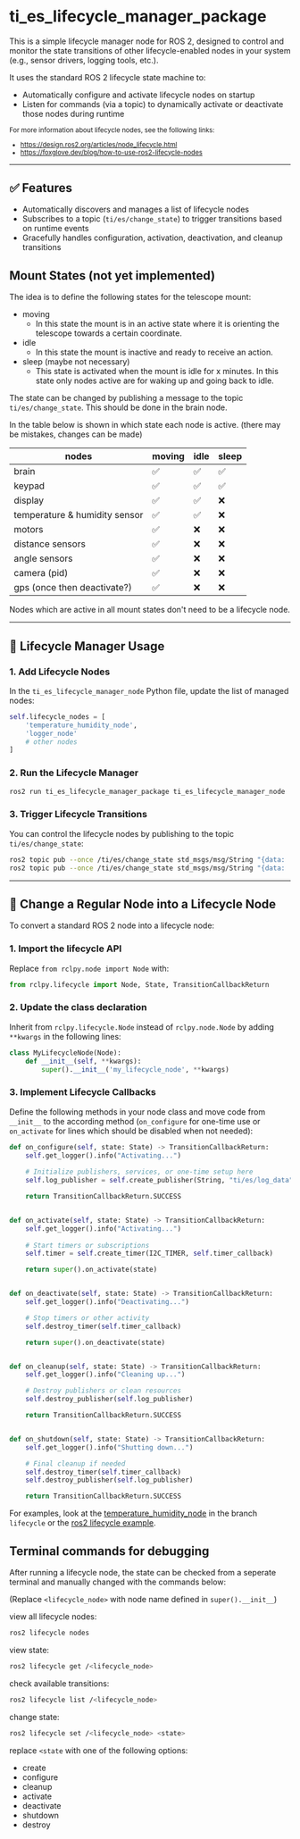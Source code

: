 # ti_es_lifecycle_manager_package

This is a simple lifecycle manager node for ROS 2, designed to control and monitor the state transitions of other lifecycle-enabled nodes in your system (e.g., sensor drivers, logging tools, etc.).

It uses the standard ROS 2 lifecycle state machine to:
- Automatically configure and activate lifecycle nodes on startup
- Listen for commands (via a topic) to dynamically activate or deactivate those nodes during runtime

<small>

For more information about lifecycle nodes, see the following links:
- https://design.ros2.org/articles/node_lifecycle.html
- https://foxglove.dev/blog/how-to-use-ros2-lifecycle-nodes

</small>

---

## ✅ Features

- Automatically discovers and manages a list of lifecycle nodes
- Subscribes to a topic (`ti/es/change_state`) to trigger transitions based on runtime events
- Gracefully handles configuration, activation, deactivation, and cleanup transitions

## Mount States (not yet implemented)

The idea is to define the following states for the telescope mount:
- moving
  - In this state the mount is in an active state where it is orienting the telescope towards a certain coordinate.
- idle
  - In this state the mount is inactive and ready to receive an action.
- sleep (maybe not necessary)
  - This state is activated when the mount is idle for x minutes. In this state only nodes active are for waking up and going back to idle.

The state can be changed by publishing a message to the topic `ti/es/change_state`. This should be done in the brain node.

In the table below is shown in which state each node is active. (there may be mistakes, changes can be made)

| nodes                         | moving | idle | sleep |
| ----------------------------- | ------ | ---- | ----- |
| brain                         | ✅      | ✅    | ✅     |
| keypad                        | ✅      | ✅    | ✅     |
| display                       | ✅      | ✅    | ❌     |
| temperature & humidity sensor | ✅      | ✅    | ❌     |
| motors                        | ✅      | ❌    | ❌     |
| distance sensors              | ✅      | ❌    | ❌     |
| angle sensors                 | ✅      | ❌    | ❌     |
| camera (pid)                  | ✅      | ❌    | ❌     |
| gps (once then deactivate?)   | ✅      | ❌    | ❌     |

Nodes which are active in all mount states don't need to be a lifecycle node. 

---

## 🚀 Lifecycle Manager Usage

### 1. Add Lifecycle Nodes
In the `ti_es_lifecycle_manager_node` Python file, update the list of managed nodes:
```python
self.lifecycle_nodes = [
    'temperature_humidity_node',
    'logger_node'
    # other nodes
]
```

### 2. Run the Lifecycle Manager
```bash
ros2 run ti_es_lifecycle_manager_package ti_es_lifecycle_manager_node
```

### 3. Trigger Lifecycle Transitions
You can control the lifecycle nodes by publishing to the topic `ti/es/change_state`:

```bash
ros2 topic pub --once /ti/es/change_state std_msgs/msg/String "{data: 'deactivate'}"
ros2 topic pub --once /ti/es/change_state std_msgs/msg/String "{data: 'activate'}"
```

---

## 🔄 Change a Regular Node into a Lifecycle Node

To convert a standard ROS 2 node into a lifecycle node:

### 1. Import the lifecycle API
Replace `from rclpy.node import Node` with:
```python
from rclpy.lifecycle import Node, State, TransitionCallbackReturn
```

### 2. Update the class declaration
Inherit from `rclpy.lifecycle.Node` instead of `rclpy.node.Node` by adding `**kwargs` in the following lines:

```python
class MyLifecycleNode(Node):
    def __init__(self, **kwargs):
        super().__init__('my_lifecycle_node', **kwargs)
```

### 3. Implement Lifecycle Callbacks
Define the following methods in your node class and move code from `__init__` to the according method (`on_configure` for one-time use or `on_activate` for lines which should be disabled when not needed):

```python
def on_configure(self, state: State) -> TransitionCallbackReturn:
    self.get_logger().info("Activating...")
    
    # Initialize publishers, services, or one-time setup here
    self.log_publisher = self.create_publisher(String, "ti/es/log_data", 10)        

    return TransitionCallbackReturn.SUCCESS


def on_activate(self, state: State) -> TransitionCallbackReturn:
    self.get_logger().info("Activating...")
    
    # Start timers or subscriptions
    self.timer = self.create_timer(I2C_TIMER, self.timer_callback)

    return super().on_activate(state)


def on_deactivate(self, state: State) -> TransitionCallbackReturn:
    self.get_logger().info("Deactivating...")

    # Stop timers or other activity
    self.destroy_timer(self.timer_callback)

    return super().on_deactivate(state)


def on_cleanup(self, state: State) -> TransitionCallbackReturn:
    self.get_logger().info("Cleaning up...")

    # Destroy publishers or clean resources
    self.destroy_publisher(self.log_publisher)

    return TransitionCallbackReturn.SUCCESS


def on_shutdown(self, state: State) -> TransitionCallbackReturn:
    self.get_logger().info("Shutting down...")

    # Final cleanup if needed
    self.destroy_timer(self.timer_callback)
    self.destroy_publisher(self.log_publisher)

    return TransitionCallbackReturn.SUCCESS
```

For examples, look at the [temperature_humidity_node](https://github.com/DavidAkerboom/ti_es_temperature_humidity_package/blob/lifecycle/ti_es_temperature_humidity_package/ti_es_temperature_humidity_node.py) in the branch `lifecycle` or the [ros2 lifecycle example](https://github.com/ros2/demos/tree/jazzy/lifecycle_py).


## Terminal commands for debugging
After running a lifecycle node, the state can be checked from a seperate terminal and manually changed with the commands below:

(Replace `<lifecycle_node>` with node name defined in `super().__init__`)

view all lifecycle nodes:
```bash
ros2 lifecycle nodes
```

view state:
```bash
ros2 lifecycle get /<lifecycle_node>
```

check available transitions:
```bash
ros2 lifecycle list /<lifecycle_node>
```

change state:
```bash
ros2 lifecycle set /<lifecycle_node> <state>
```
replace `<state` with one of the following options:
- create
- configure
- cleanup
- activate
- deactivate
- shutdown
- destroy